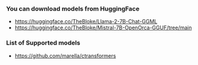 ### You can download models from HuggingFace
- https://huggingface.co/TheBloke/Llama-2-7B-Chat-GGML
- https://huggingface.co/TheBloke/Mistral-7B-OpenOrca-GGUF/tree/main
### List of Supported models
- https://github.com/marella/ctransformers